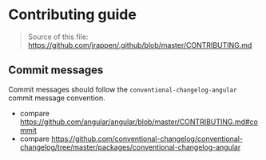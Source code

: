 # Contributing guide

> Source of this file: <https://github.com/jrappen/.github/blob/master/CONTRIBUTING.md>

## Commit messages

Commit messages should follow the `conventional-changelog-angular` commit message convention.

* compare <https://github.com/angular/angular/blob/master/CONTRIBUTING.md#commit>
* compare <https://github.com/conventional-changelog/conventional-changelog/tree/master/packages/conventional-changelog-angular>

